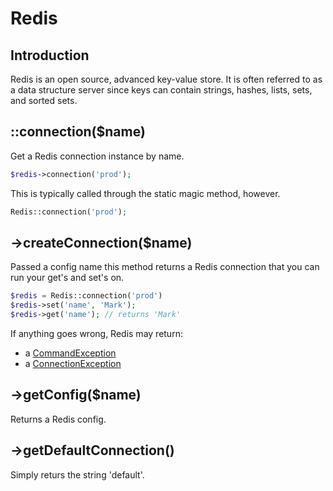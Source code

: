Redis
====

Introduction
----
Redis is an open source, advanced key-value store. It is often referred to as a data structure server since keys can contain strings, hashes, lists, sets, and sorted sets.


::connection($name)
----
Get a Redis connection instance by name.

```php
$redis->connection('prod');
```

This is typically called through the static magic method, however.

```php
Redis::connection('prod');
```


->createConnection($name)
----

Passed a config name this method returns a Redis connection that you can
run your get's and set's on.

```php
$redis = Redis::connection('prod')
$redis->set('name', 'Mark');
$redis->get('name'); // returns 'Mark'
```

If anything goes wrong, Redis may return:

* a [CommandException](CommandException.md)
* a [ConnectionException](ConnectionException.md)


->getConfig($name)
----

Returns a Redis config. 


->getDefaultConnection()
----

Simply returs the string 'default'.